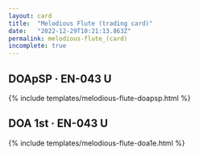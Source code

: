 ```yaml
---
layout: card
title:  "Melodious Flute (trading card)"
date:   "2022-12-29T10:21:13.863Z"
permalink: melodious-flute_(card)
incomplete: true
---
```


## DOApSP &middot; EN-043 U

{% include templates/melodious-flute-doapsp.html %}


## DOA 1st &middot; EN-043 U

{% include templates/melodious-flute-doa1e.html %}
